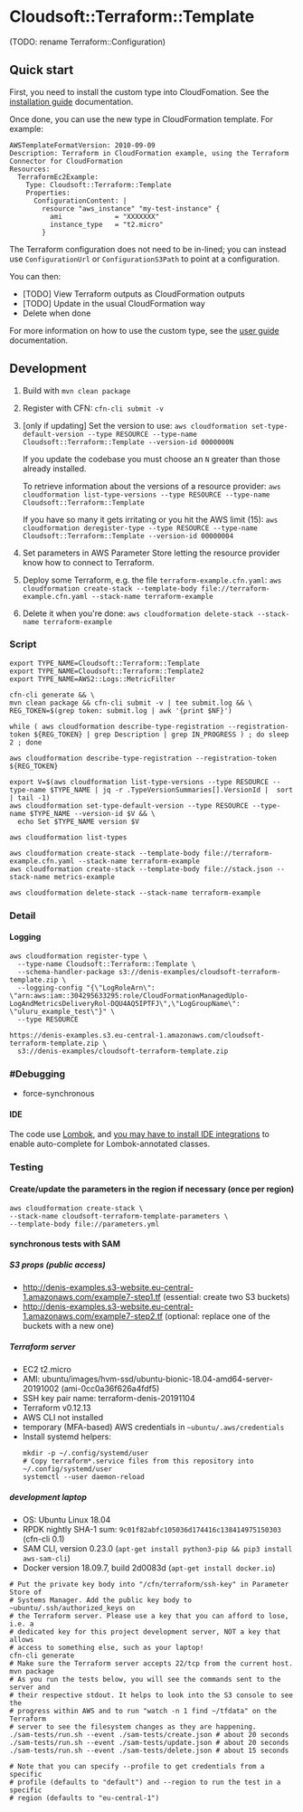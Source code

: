 # Cloudsoft::Terraform::Template

(TODO: rename Terraform::Configuration)

## Quick start

First, you need to install the custom type into CloudFomation. See the [installation guide](./docs/installation-guide.md) documentation.

Once done, you can use the new type in CloudFormation template. For example:

```
AWSTemplateFormatVersion: 2010-09-09
Description: Terraform in CloudFormation example, using the Terraform Connector for CloudFormation
Resources:
  TerraformEc2Example:
    Type: Cloudsoft::Terraform::Template
    Properties:
      ConfigurationContent: |
        resource "aws_instance" "my-test-instance" {
          ami             = "XXXXXXX"
          instance_type   = "t2.micro"
        }
```

The Terraform configuration does not need to be in-lined; you can instead use `ConfigurationUrl` or `ConfigurationS3Path` to point at a configuration.

You can then:

* [TODO] View Terraform outputs as CloudFormation outputs
* [TODO] Update in the usual CloudFormation way
* Delete when done

For more information on how to use the custom type, see the [user guide](./docs/user-guide.md) documentation.

## Development

1. Build with `mvn clean package`

2. Register with CFN: `cfn-cli submit -v`

3. [only if updating] Set the version to use:
   `aws cloudformation set-type-default-version --type RESOURCE --type-name Cloudsoft::Terraform::Template --version-id 0000000N`
   
   If you update the codebase you must choose an `N` greater than those already installed. 
    
   To retrieve information about the versions of a resource provider:
   `aws cloudformation list-type-versions --type RESOURCE --type-name Cloudsoft::Terraform::Template`
   
   If you have so many it gets irritating or you hit the AWS limit (15):
   `aws cloudformation deregister-type --type RESOURCE --type-name Cloudsoft::Terraform::Template --version-id 00000004` 

4. Set parameters in AWS Parameter Store letting the resource provider know how to connect to Terraform.

5. Deploy some Terraform, e.g. the file `terraform-example.cfn.yaml`:
   `aws cloudformation create-stack --template-body file://terraform-example.cfn.yaml --stack-name terraform-example`
   
6. Delete it when you're done:
   `aws cloudformation delete-stack --stack-name terraform-example`


### Script

```shell
export TYPE_NAME=Cloudsoft::Terraform::Template
export TYPE_NAME=Cloudsoft::Terraform::Template2
export TYPE_NAME=AWS2::Logs::MetricFilter

cfn-cli generate && \
mvn clean package && cfn-cli submit -v | tee submit.log && \
REG_TOKEN=$(grep token: submit.log | awk '{print $NF}')

while ( aws cloudformation describe-type-registration --registration-token ${REG_TOKEN} | grep Description | grep IN_PROGRESS ) ; do sleep 2 ; done

aws cloudformation describe-type-registration --registration-token ${REG_TOKEN}

export V=$(aws cloudformation list-type-versions --type RESOURCE --type-name $TYPE_NAME | jq -r .TypeVersionSummaries[].VersionId |  sort | tail -1)
aws cloudformation set-type-default-version --type RESOURCE --type-name $TYPE_NAME --version-id $V && \
  echo Set $TYPE_NAME version $V

aws cloudformation list-types

aws cloudformation create-stack --template-body file://terraform-example.cfn.yaml --stack-name terraform-example
aws cloudformation create-stack --template-body file://stack.json --stack-name metrics-example

aws cloudformation delete-stack --stack-name terraform-example
```

### Detail

#### Logging

```shell
aws cloudformation register-type \
  --type-name Cloudsoft::Terraform::Template \
  --schema-handler-package s3://denis-examples/cloudsoft-terraform-template.zip \
  --logging-config "{\"LogRoleArn\": \"arn:aws:iam::304295633295:role/CloudFormationManagedUplo-LogAndMetricsDeliveryRol-DQU4AQ5IPTFJ\",\"LogGroupName\": \"uluru_example_test\"}" \
  --type RESOURCE

https://denis-examples.s3.eu-central-1.amazonaws.com/cloudsoft-terraform-template.zip \
  s3://denis-examples/cloudsoft-terraform-template.zip
```
  
### #Debugging

* force-synchronous


#### IDE

The code use [Lombok](https://projectlombok.org/), and [you may have to install
IDE integrations](https://projectlombok.org/) to enable auto-complete for
Lombok-annotated classes.

### Testing
#### Create/update the parameters in the region if necessary (once per region)

```shell
aws cloudformation create-stack \
--stack-name cloudsoft-terraform-template-parameters \
--template-body file://parameters.yml
```

#### synchronous tests with SAM

##### S3 props (public access)
* http://denis-examples.s3-website.eu-central-1.amazonaws.com/example7-step1.tf
  (essential: create two S3 buckets)
* http://denis-examples.s3-website.eu-central-1.amazonaws.com/example7-step2.tf
  (optional: replace one of the buckets with a new one)

##### Terraform server
* EC2 t2.micro
* AMI: ubuntu/images/hvm-ssd/ubuntu-bionic-18.04-amd64-server-20191002 (ami-0cc0a36f626a4fdf5)
* SSH key pair name: terraform-denis-20191104
* Terraform v0.12.13
* AWS CLI not installed
* temporary (MFA-based) AWS credentials in `~ubuntu/.aws/credentials`
* Install systemd helpers:
  ```shell
  mkdir -p ~/.config/systemd/user
  # Copy terraform*.service files from this repository into ~/.config/systemd/user
  systemctl --user daemon-reload
  ```

##### development laptop
* OS: Ubuntu Linux 18.04
* RPDK nightly SHA-1 sum: `9c01f82abfc105036d174416c138414975150303` (cfn-cli 0.1)
* SAM CLI, version 0.23.0 (`apt-get install python3-pip && pip3 install aws-sam-cli`)
* Docker version 18.09.7, build 2d0083d (`apt-get install docker.io`)

```shell
# Put the private key body into "/cfn/terraform/ssh-key" in Parameter Store of
# Systems Manager. Add the public key body to ~ubuntu/.ssh/authorized_keys on
# the Terraform server. Please use a key that you can afford to lose, i.e. a
# dedicated key for this project development server, NOT a key that allows
# access to something else, such as your laptop!
cfn-cli generate
# Make sure the Terraform server accepts 22/tcp from the current host.
mvn package
# As you run the tests below, you will see the commands sent to the server and
# their respective stdout. It helps to look into the S3 console to see the
# progress within AWS and to run "watch -n 1 find ~/tfdata" on the Terraform
# server to see the filesystem changes as they are happening.
./sam-tests/run.sh --event ./sam-tests/create.json # about 20 seconds
./sam-tests/run.sh --event ./sam-tests/update.json # about 20 seconds
./sam-tests/run.sh --event ./sam-tests/delete.json # about 15 seconds

# Note that you can specify --profile to get credentials from a specific
# profile (defaults to "default") and --region to run the test in a specific
# region (defaults to "eu-central-1") 
```
